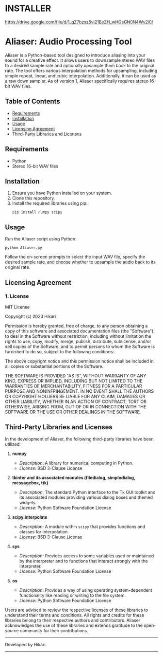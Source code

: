# INSTALLER
https://drive.google.com/file/d/1_qZ7bzsz5vI21EeZH_wHGsGN0N4Wy2i0/

# Aliaser: Audio Processing Tool

Aliaser is a Python-based tool designed to introduce aliasing into your sound for a creative effect. It allows users to downsample stereo WAV files to a desired sample rate and optionally upsample them back to the original rate. The tool offers various interpolation methods for upsampling, including simple repeat, linear, and cubic interpolation. Additionally, it can be used as a raw down sampler. As of version 1, Aliaser specifically requires stereo 16-bit WAV files.

## Table of Contents

- [Requirements](#requirements)
- [Installation](#installation)
- [Usage](#usage)
- [Licensing Agreement](#licensing-agreement)
- [Third-Party Libraries and Licenses](#third-party-libraries-and-licenses)

## Requirements

- Python
- Stereo 16-bit WAV files

## Installation

1. Ensure you have Python installed on your system.
2. Clone this repository.
3. Install the required libraries using pip:
   ```
   pip install numpy scipy
   ```

## Usage

Run the Aliaser script using Python:
```
python Aliaser.py
```
Follow the on-screen prompts to select the input WAV file, specify the desired sample rate, and choose whether to upsample the audio back to its original rate.

## Licensing Agreement

### 1. License

MIT License

Copyright (c) 2023 Hikari

Permission is hereby granted, free of charge, to any person obtaining a copy of this software and associated documentation files (the "Software"), to deal in the Software without restriction, including without limitation the rights to use, copy, modify, merge, publish, distribute, sublicense, and/or sell copies of the Software, and to permit persons to whom the Software is furnished to do so, subject to the following conditions:

The above copyright notice and this permission notice shall be included in all copies or substantial portions of the Software.

THE SOFTWARE IS PROVIDED "AS IS", WITHOUT WARRANTY OF ANY KIND, EXPRESS OR IMPLIED, INCLUDING BUT NOT LIMITED TO THE WARRANTIES OF MERCHANTABILITY, FITNESS FOR A PARTICULAR PURPOSE AND NONINFRINGEMENT. IN NO EVENT SHALL THE AUTHORS OR COPYRIGHT HOLDERS BE LIABLE FOR ANY CLAIM, DAMAGES OR OTHER LIABILITY, WHETHER IN AN ACTION OF CONTRACT, TORT OR OTHERWISE, ARISING FROM, OUT OF OR IN CONNECTION WITH THE SOFTWARE OR THE USE OR OTHER DEALINGS IN THE SOFTWARE.

## Third-Party Libraries and Licenses

In the development of Aliaser, the following third-party libraries have been utilized:

1. **numpy**
   - *Description*: A library for numerical computing in Python.
   - *License*: BSD 3-Clause License

2. **tkinter and its associated modules (filedialog, simpledialog, messagebox, ttk)**
   - *Description*: The standard Python interface to the Tk GUI toolkit and its associated modules providing various dialog boxes and themed widgets.
   - *License*: Python Software Foundation License

3. **scipy.interpolate**
   - *Description*: A module within `scipy` that provides functions and classes for interpolation.
   - *License*: BSD 3-Clause License

4. **sys**
   - *Description*: Provides access to some variables used or maintained by the interpreter and to functions that interact strongly with the interpreter.
   - *License*: Python Software Foundation License

5. **os**
   - *Description*: Provides a way of using operating system-dependent functionality like reading or writing to the file system.
   - *License*: Python Software Foundation License

Users are advised to review the respective licenses of these libraries to understand their terms and conditions. All rights and credits for these libraries belong to their respective authors and contributors. Aliaser acknowledges the use of these libraries and extends gratitude to the open-source community for their contributions.

---

Developed by Hikari.

---
